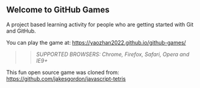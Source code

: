 ## Welcome to GitHub Games

A project based learning activity for people who are getting started with Git and GitHub.

You can play the game at: https://yaozhan2022.github.io/github-games/

>> _*SUPPORTED BROWSERS*: Chrome, Firefox, Safari, Opera and IE9+_

This fun open source game was cloned from: https://github.com/jakesgordon/javascript-tetris
